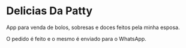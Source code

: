 # Delicias Da Patty

App para venda de bolos, sobresas e doces feitos pela minha esposa.

O pedido é feito e o mesmo é enviado para o WhatsApp.
